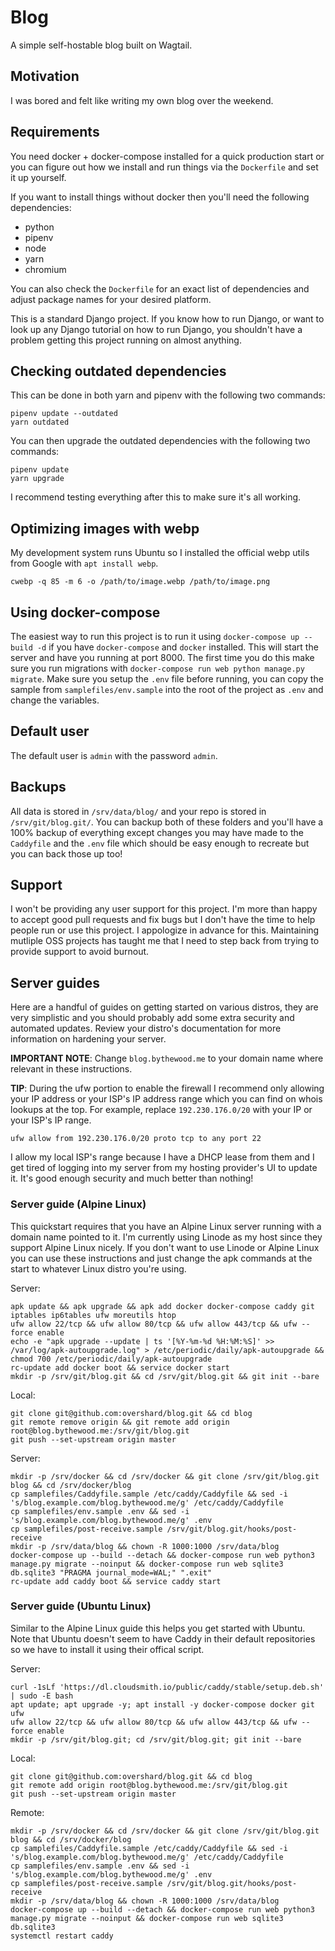 # Blog

A simple self-hostable blog built on Wagtail.


## Motivation

I was bored and felt like writing my own blog over the weekend.


## Requirements

You need docker + docker-compose installed for a quick production start or you
can figure out how we install and run things via the `Dockerfile` and set it up
yourself.

If you want to install things without docker then you'll need the following
dependencies:

- python
- pipenv
- node
- yarn
- chromium

You can also check the `Dockerfile` for an exact list of dependencies and adjust
package names for your desired platform.

This is a standard Django project. If you know how to run Django, or want to
look up any Django tutorial on how to run Django, you shouldn't have a problem
getting this project running on almost anything.


## Checking outdated dependencies

This can be done in both yarn and pipenv with the following two commands:

    pipenv update --outdated
    yarn outdated

You can then upgrade the outdated dependencies with the following two commands:

    pipenv update
    yarn upgrade

I recommend testing everything after this to make sure it's all working.


## Optimizing images with webp

My development system runs Ubuntu so I installed the official webp utils from
Google with `apt install webp`.

    cwebp -q 85 -m 6 -o /path/to/image.webp /path/to/image.png


## Using docker-compose

The easiest way to run this project is to run it using
`docker-compose up --build -d` if you have `docker-compose` and `docker`
installed. This will start the server and have you running at port 8000. The
first time you do this make sure you run migrations with
`docker-compose run web python manage.py migrate`. Make sure you setup the
`.env` file before running, you can copy the sample from
`samplefiles/env.sample` into the root of the project as `.env` and change the
variables.


## Default user

The default user is `admin` with the password `admin`.


## Backups

All data is stored in `/srv/data/blog/` and your repo is stored in
`/srv/git/blog.git/`. You can backup both of these folders and you'll have
a 100% backup of everything except changes you may have made to the `Caddyfile`
and the `.env` file which should be easy enough to recreate but you can back
those up too!


## Support

I won't be providing any user support for this project. I'm more than happy to
accept good pull requests and fix bugs but I don't have the time to help people
run or use this project. I appologize in advance for this. Maintaining
mutliple OSS projects has taught me that I need to step back from trying to
provide support to avoid burnout.


## Server guides

Here are a handful of guides on getting started on various distros, they are
very simplistic and you should probably add some extra security and automated
updates. Review your distro's documentation for more information on hardening
your server.

**IMPORTANT NOTE**: Change `blog.bythewood.me` to your domain name where
relevant in these instructions.

**TIP**: During the ufw portion to enable the firewall I recommend only allowing
your IP address or your ISP's IP address range which you can find on whois
lookups at the top. For example, replace `192.230.176.0/20` with your IP or your
ISP's IP range.

    ufw allow from 192.230.176.0/20 proto tcp to any port 22

I allow my local ISP's range because I have a DHCP lease from them and I get
tired of logging into my server from my hosting provider's UI to update it. It's
good enough security and much better than nothing!


### Server guide (Alpine Linux)

This quickstart requires that you have an Alpine Linux server running with a
domain name pointed to it. I'm currently using Linode as my host since they
support Alpine Linux nicely. If you don't want to use Linode or Alpine Linux
you can use these instructions and just change the apk commands at the start to
whatever Linux distro you're using.

Server:

    apk update && apk upgrade && apk add docker docker-compose caddy git iptables ip6tables ufw moreutils htop
    ufw allow 22/tcp && ufw allow 80/tcp && ufw allow 443/tcp && ufw --force enable
    echo -e "apk upgrade --update | ts '[%Y-%m-%d %H:%M:%S]' >> /var/log/apk-autoupgrade.log" > /etc/periodic/daily/apk-autoupgrade && chmod 700 /etc/periodic/daily/apk-autoupgrade
    rc-update add docker boot && service docker start
    mkdir -p /srv/git/blog.git && cd /srv/git/blog.git && git init --bare

Local:

    git clone git@github.com:overshard/blog.git && cd blog
    git remote remove origin && git remote add origin root@blog.bythewood.me:/srv/git/blog.git
    git push --set-upstream origin master

Server:

    mkdir -p /srv/docker && cd /srv/docker && git clone /srv/git/blog.git blog && cd /srv/docker/blog
    cp samplefiles/Caddyfile.sample /etc/caddy/Caddyfile && sed -i 's/blog.example.com/blog.bythewood.me/g' /etc/caddy/Caddyfile
    cp samplefiles/env.sample .env && sed -i 's/blog.example.com/blog.bythewood.me/g' .env
    cp samplefiles/post-receive.sample /srv/git/blog.git/hooks/post-receive
    mkdir -p /srv/data/blog && chown -R 1000:1000 /srv/data/blog
    docker-compose up --build --detach && docker-compose run web python3 manage.py migrate --noinput && docker-compose run web sqlite3 db.sqlite3 "PRAGMA journal_mode=WAL;" ".exit"
    rc-update add caddy boot && service caddy start


### Server guide (Ubuntu Linux)

Similar to the Alpine Linux guide this helps you get started with Ubuntu. Note
that Ubuntu doesn't seem to have Caddy in their default repositories so we
have to install it using their offical script.

Server:

    curl -1sLf 'https://dl.cloudsmith.io/public/caddy/stable/setup.deb.sh' | sudo -E bash
    apt update; apt upgrade -y; apt install -y docker-compose docker git ufw
    ufw allow 22/tcp && ufw allow 80/tcp && ufw allow 443/tcp && ufw --force enable
    mkdir -p /srv/git/blog.git; cd /srv/git/blog.git; git init --bare

Local:

    git clone git@github.com:overshard/blog.git && cd blog
    git remote add origin root@blog.bythewood.me:/srv/git/blog.git
    git push --set-upstream origin master

Remote:

    mkdir -p /srv/docker && cd /srv/docker && git clone /srv/git/blog.git blog && cd /srv/docker/blog
    cp samplefiles/Caddyfile.sample /etc/caddy/Caddyfile && sed -i 's/blog.example.com/blog.bythewood.me/g' /etc/caddy/Caddyfile
    cp samplefiles/env.sample .env && sed -i 's/blog.example.com/blog.bythewood.me/g' .env
    cp samplefiles/post-receive.sample /srv/git/blog.git/hooks/post-receive
    mkdir -p /srv/data/blog && chown -R 1000:1000 /srv/data/blog
    docker-compose up --build --detach && docker-compose run web python3 manage.py migrate --noinput && docker-compose run web sqlite3 db.sqlite3
    systemctl restart caddy
